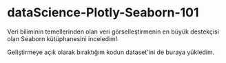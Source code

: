 # dataScience-Plotly-Seaborn-101
Veri biliminin temellerinden olan veri görselleştirmenin en büyük destekçisi olan Seaborn kütüphanesini inceledim!

Geliştirmeye açık olarak bıraktığım kodun dataset'ini de buraya yükledim.
